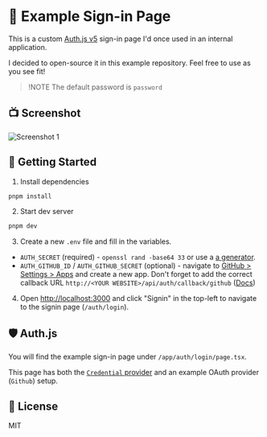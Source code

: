 # 🔐 Example Sign-in Page

This is a custom [Auth.js v5](https://authjs.dev) sign-in page I'd once used in an internal application.

I decided to open-source it in this example repository. Feel free to use as you see fit!

> !NOTE
> The default password is `password`

## 📺 Screenshot

![Screenshot 1](https://i.imgur.com/YLw7d5W.png)

## 🚀 Getting Started

1. Install dependencies

```bash
pnpm install
```

2. Start dev server

```bash
pnpm dev
```

3. Create a new `.env` file and fill in the variables.

- `AUTH_SECRET` (required) - `openssl rand -base64 33` or use a [a generator](https://generate-secret.vercel.app/32).
- `AUTH_GITHUB_ID` / `AUTH_GITHUB_SECRET` (optional) - navigate to [GitHub > Settings > Apps](https://github.com/settings/apps) and create a new app. Don't forget to add the correct callback URL `http://<YOUR WEBSITE>/api/auth/callback/github` ([Docs](https://authjs.dev/getting-started/providers/github))

4. Open [http://localhost:3000](http://localhost:3000) and click "Signin" in the top-left to navigate to the signin page (`/auth/login`).

## 🛡 Auth.js

You will find the example sign-in page under `/app/auth/login/page.tsx`.

This page has both the [`Credential` provider](https://authjs.dev/getting-started/providers/credentials) and an example OAuth provider (`Github`) setup.

## 📝 License

MIT
